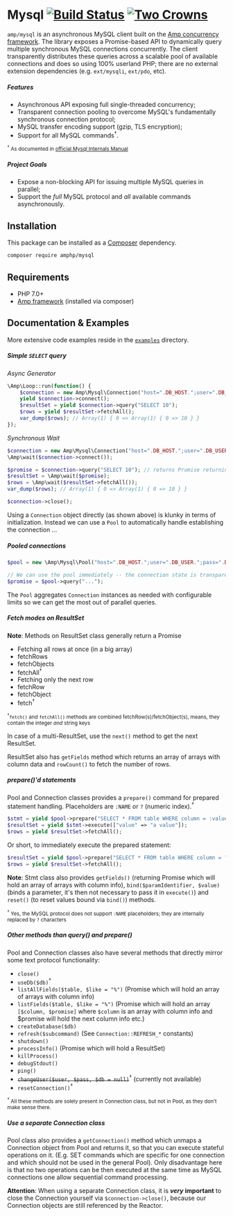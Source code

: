 Mysql [![Build Status](https://travis-ci.org/amphp/mysql.svg?branch=master)](https://travis-ci.org/amphp/mysql) [![Two Crowns](https://img.shields.io/badge/chat-Two%20Crowns-blue.svg)](https://dev.kelunik.com)
=====

`amp/mysql` is an asynchronous MySQL client built on the [Amp concurrency framework][1]. The library exposes a Promise-based API to dynamically query multiple synchronous MySQL connections concurrently. The client transparently distributes these queries across a scalable pool of available connections and does so using 100% userland PHP; there are no external extension dependencies (e.g. `ext/mysqli`, `ext/pdo`, etc).

##### Features

 - Asynchronous API exposing full single-threaded concurrency;
 - Transparent connection pooling to overcome MySQL's fundamentally synchronous connection protocol;
 - MySQL transfer encoding support (gzip, TLS encryption);
 - Support for all MySQL commands<sup>†</sup>.

<small><sup>†</sup> As documented in [official Mysql Internals Manual][2]</small>

##### Project Goals

* Expose a non-blocking API for issuing multiple MySQL queries in parallel;
* Support the *full* MySQL protocol and *all* available commands asynchronously.

## Installation

This package can be installed as a [Composer](https://getcomposer.org/) dependency.

```bash
composer require amphp/mysql
```

## Requirements

* PHP 7.0+
* [Amp framework](https://github.com/amphp/amp) (installed via composer)

## Documentation & Examples

More extensive code examples reside in the [`examples`](examples) directory.

##### Simple `SELECT` query

*Async Generator*

```php
\Amp\Loop::run(function() {
    $connection = new Amp\Mysql\Connection("host=".DB_HOST.";user=".DB_USER.";pass=".DB_PASS);
    yield $connection->connect();
    $resultSet = yield $connection->query("SELECT 10");
    $rows = yield $resultSet->fetchAll();
    var_dump($rows); // Array(1) { 0 => Array(1) { 0 => 10 } }
});
```

*Synchronous Wait*

```php
$connection = new Amp\Mysql\Connection("host=".DB_HOST.";user=".DB_USER.";pass=".DB_PASS);
\Amp\wait($connection->connect());

$promise = $connection->query("SELECT 10"); // returns Promise returning ResultSet
$resultSet = \Amp\wait($promise);
$rows = \Amp\wait($resultSet->fetchAll());
var_dump($rows); // Array(1) { 0 => Array(1) { 0 => 10 } }

$connection->close();
```

Using a `Connection` object directly (as shown above) is klunky in terms of initialization. Instead we can use a `Pool` to automatically handle establishing the connection ...

##### Pooled connections

```php
$pool = new \Amp\Mysql\Pool("host=".DB_HOST.";user=".DB_USER.";pass=".DB_PASS);

// We can use the pool immediately -- the connection state is transparent
$promise = $pool->query("...");
```

The `Pool` aggregates `Connection` instances as needed with configurable limits so we can get the most out of parallel queries.

##### Fetch modes on ResultSet

**Note**: Methods on ResultSet class generally return a Promise

 - Fetching all rows at once (in a big array)
  - fetchRows
  - fetchObjects
  - fetchAll<sup>†</sup>
 - Fetching only the next row
  - fetchRow
  - fetchObject
  - fetch<sup>†</sup>

<small><sup>†</sup>`fetch()` and `fetchAll()` methods are combined fetchRow(s)/fetchObject(s), means, they contain the integer _and_ string keys</small>

In case of a multi-ResultSet, use the `next()` method to get the next ResultSet.

ResultSet also has `getFields` method which returns an array of arrays with column data and `rowCount()` to fetch the number of rows.

##### prepare()'d statements

Pool and Connection classes provides a `prepare()` command for prepared statement handling. Placeholders are `:NAME` or `?` (numeric index).<sup>†</sup>

```php
$stmt = yield $pool->prepare("SELECT * FROM table WHERE column = :value");
$resultSet = yield $stmt->execute(["value" => "a value"]);
$rows = yield $resultSet->fetchAll();
```
Or short, to immediately execute the prepared statement:
```php
$resultSet = yield $pool->prepare("SELECT * FROM table WHERE column = ?", ["a value"]);
$rows = yield $resultSet->fetchAll();
```

**Note**: Stmt class also provides `getFields()` (returning Promise which will hold an array of arrays with column info), `bind($paramIdentifier, $value)` (binds a parameter, it's then not necessary to pass it in `execute()`) and `reset()` (to reset values bound via `bind()`) methods.

<small><sup>†</sup> Yes, the MySQL protocol does not support `:NAME` placeholders; they are internally replaced by `?` characters</small>

##### Other methods than query() and prepare()

Pool and Connection classes also have several methods that directly mirror some text protocol functionality:

 - `close()`
 - `useDb($db)`<sup>†</sup>
 - `listAllFields($table, $like = "%")` (Promise which will hold an array of arrays with column info)
 - `listFields($table, $like = "%")` (Promise which will hold an array `[$column, $promise]` where `$column` is an array with column info and $promise will hold the next column info etc.)
 - `createDatabase($db)`
 - `refresh($subcommand)` (See `Connection::REFRESH_*` constants)
 - `shutdown()`
 - `processInfo()` (Promise which will hold a ResultSet)
 - `killProcess()`
 - `debugStdout()`
 - `ping()`
 - ~~`changeUser($user, $pass, $db = null)`~~<sup>†</sup> (currently not available)
 - `resetConnection()`<sup>†</sup>

<small><sup>†</sup> All these methods are solely present in Connection class, but not in Pool, as they don't make sense there.</small>

##### Use a separate Connection class

Pool class also provides a `getConnection()` method which unmaps a Connection object from Pool and returns it, so that you can execute stateful operations on it. (E.g. SET commands which are specific for one connection and which should not be used in the general Pool). Only disadvantage here is that no two operations can be then executed at the same time as MySQL connections one allow sequential command processing.

**Attention**: When using a separate Connection class, it is ***very* important** to close the Connection yourself via `$connection->close()`, because our Connection objects are still referenced by the Reactor.


  [1]: https://github.com/amphp/amp
  [2]: https://dev.mysql.com/doc/internals/en/client-server-protocol.html
